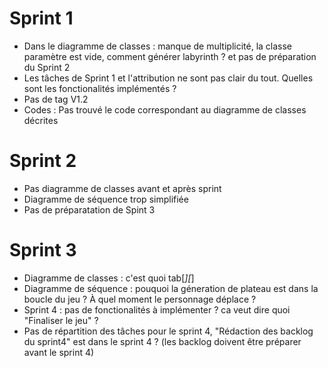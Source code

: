 # Sprint 1
- Dans le diagramme de classes : manque de multiplicité, la classe paramètre est vide, comment générer labyrinth ? et pas de préparation du Sprint 2
- Les tâches de Sprint 1 et l'attribution ne sont pas clair du tout. Quelles sont les fonctionalités implémentés ?
- Pas de tag V1.2
- Codes : Pas trouvé le code correspondant au diagramme de classes décrites

# Sprint 2
- Pas diagramme de classes avant et après sprint
- Diagramme de séquence trop simplifiée
- Pas de préparatation de Spint 3

# Sprint 3

- Diagramme de classes : c'est quoi tab[*][*]
- Diagramme de séquence : pouquoi la géneration de plateau est dans la boucle du jeu ? À quel moment le personnage déplace ?
- Sprint 4 : pas de fonctionalités à implémenter ? ca veut dire quoi "Finaliser le jeu" ?
- Pas de répartition des tâches pour le sprint 4, "Rédaction des backlog du sprint4" est dans le sprint 4 ? (les backlog doivent être préparer avant le sprint 4)
 

